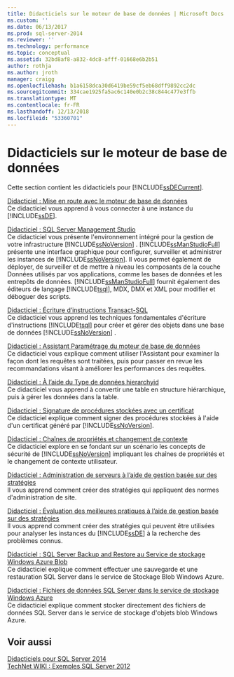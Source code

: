 ```yaml
---
title: Didacticiels sur le moteur de base de données | Microsoft Docs
ms.custom: ''
ms.date: 06/13/2017
ms.prod: sql-server-2014
ms.reviewer: ''
ms.technology: performance
ms.topic: conceptual
ms.assetid: 32bd8af8-a832-4dc8-afff-01668e6b2b51
author: rothja
ms.author: jroth
manager: craigg
ms.openlocfilehash: b1a6158dca30d6419be59cf5eb68dff9892cc2dc
ms.sourcegitcommit: 334cae1925fa5ac6c140e0b2c38c844c477e3ffb
ms.translationtype: MT
ms.contentlocale: fr-FR
ms.lasthandoff: 12/13/2018
ms.locfileid: "53360701"
---
```

# <a name="database-engine-tutorials"></a>Didacticiels sur le moteur de base de données
  Cette section contient les didacticiels pour [!INCLUDE[ssDECurrent](../includes/ssdecurrent-md.md)].  
  
 [Didacticiel : Mise en route avec le moteur de base de données](tutorial-getting-started-with-the-database-engine.md)  
 Ce didacticiel vous apprend à vous connecter à une instance du [!INCLUDE[ssDE](../includes/ssde-md.md)].  
  
 [Didacticiel : SQL Server Management Studio](../ssms/tutorials/tutorial-sql-server-management-studio.md)  
 Ce didacticiel vous présente l'environnement intégré pour la gestion de votre infrastructure [!INCLUDE[ssNoVersion](../includes/ssnoversion-md.md)] . [!INCLUDE[ssManStudioFull](../includes/ssmanstudiofull-md.md)] présente une interface graphique pour configurer, surveiller et administrer les instances de [!INCLUDE[ssNoVersion](../includes/ssnoversion-md.md)]. Il vous permet également de déployer, de surveiller et de mettre à niveau les composants de la couche Données utilisés par vos applications, comme les bases de données et les entrepôts de données. [!INCLUDE[ssManStudioFull](../includes/ssmanstudiofull-md.md)] fournit également des éditeurs de langage [!INCLUDE[tsql](../includes/tsql-md.md)], MDX, DMX et XML pour modifier et déboguer des scripts.  
  
 [Didacticiel : Écriture d’instructions Transact-SQL](../t-sql/tutorial-writing-transact-sql-statements.md)  
 Ce didacticiel vous apprend les techniques fondamentales d'écriture d'instructions [!INCLUDE[tsql](../includes/tsql-md.md)] pour créer et gérer des objets dans une base de données [!INCLUDE[ssNoVersion](../includes/ssnoversion-md.md)] .  
  
 [Didacticiel : Assistant Paramétrage du moteur de base de données](../tools/dta/tutorial-database-engine-tuning-advisor.md)  
 Ce didacticiel vous explique comment utiliser l'Assistant pour examiner la façon dont les requêtes sont traitées, puis pour passer en revue les recommandations visant à améliorer les performances des requêtes.  
  
 [Didacticiel : À l’aide du Type de données hierarchyid](tables/tutorial-using-the-hierarchyid-data-type.md)  
 Ce didacticiel vous apprend à convertir une table en structure hiérarchique, puis à gérer les données dans la table.  
  
 [Didacticiel : Signature de procédures stockées avec un certificat](tutorial-signing-stored-procedures-with-a-certificate.md)  
 Ce didacticiel explique comment signer des procédures stockées à l'aide d'un certificat généré par [!INCLUDE[ssNoVersion](../includes/ssnoversion-md.md)].  
  
 [Didacticiel : Chaînes de propriétés et changement de contexte](tutorial-ownership-chains-and-context-switching.md)  
 Ce didacticiel explore en se fondant sur un scénario les concepts de sécurité de [!INCLUDE[ssNoVersion](../includes/ssnoversion-md.md)] impliquant les chaînes de propriétés et le changement de contexte utilisateur.  
  
 [Didacticiel : Administration de serveurs à l’aide de gestion basée sur des stratégies](policy-based-management/tutorial-administering-servers-by-using-policy-based-management.md)  
 Il vous apprend comment créer des stratégies qui appliquent des normes d'administration de site.  
  
 [Didacticiel : Évaluation des meilleures pratiques à l’aide de gestion basée sur des stratégies](../tutorials/tutorial-evaluating-best-practices-by-using-policy-based-management.md)  
 Il vous apprend comment créer des stratégies qui peuvent être utilisées pour analyser les instances du [!INCLUDE[ssDE](../includes/ssde-md.md)] à la recherche des problèmes connus.  
  
 [Didacticiel : SQL Server Backup and Restore au Service de stockage Windows Azure Blob](tutorial-sql-server-backup-and-restore-to-azure-blob-storage-service.md)  
 Ce didacticiel explique comment effectuer une sauvegarde et une restauration SQL Server dans le service de Stockage Blob Windows Azure.  
  
 [Didacticiel : Fichiers de données SQL Server dans le service de stockage Windows Azure](tutorial-use-azure-blob-storage-service-with-sql-server-2016.md)  
 Ce didacticiel explique comment stocker directement des fichiers de données SQL Server dans le service de stockage d'objets blob Windows Azure.  
  
## <a name="see-also"></a>Voir aussi  
 [Didacticiels pour SQL Server 2014](../tutorials/tutorials-for-sql-server-2014.md)   
 [TechNet WIKI : Exemples SQL Server 2012](https://go.microsoft.com/fwlink/?linkID=220734)  
  
  
